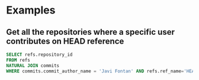 # Examples

## Get all the repositories where a specific user contributes on HEAD reference

```sql
SELECT refs.repository_id
FROM refs
NATURAL JOIN commits
WHERE commits.commit_author_name = 'Javi Fontan' AND refs.ref_name='HEAD';
```